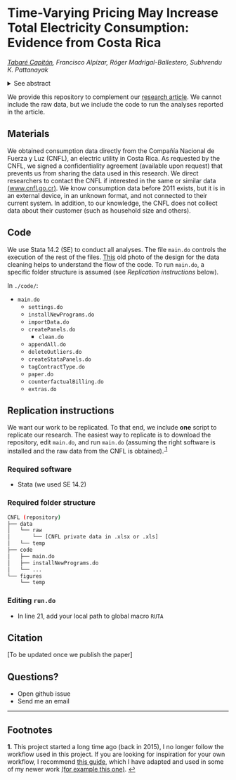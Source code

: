 # Time-Varying Pricing May Increase Total Electricity Consumption: Evidence from Costa Rica


_[Tabaré Capitán](http://tabarecapitan.com/), Francisco Alpízar, Róger Madrigal-Ballestero,
Subhrendu K. Pattanayak_

<details>
  <summary>See abstract</summary>

  > We study the implementation of a time-varying pricing (TVP) program by a major electricity utility in Costa Rica. Because of particular features of the data, we use recently developed understanding of the two-way fixed effects differences-in-differences estimator along with event-study specifications to interpret our results. Similar to previous research, we find that the program reduces consumption during peak-hours. However, in contrast with previous research, we find that the program increases total consumption. With a stylized economic model, we show how these seemingly conflicted results may not be at odds. The key element of the model is that previous research used data from rich countries, in which the use of heating and cooling devices drives electricity consumption, but we use data from a tropical middle-income country, where very few households have heating or cooling devices. Since there is not much room for technological changes (which might reduce consumption at all times), behavioral changes to reduce consumption during peak hours are not enough to offset the increased consumption during off-peak hours (when electricity is cheaper). Our results serve as a cautionary piece of evidence for policy makers interested in reducing consumption during peak hours—the goal can potentially be achieved with TVP, but the cost is increased total consumption.
  >
  > _JEL codes_: Q41, Q47, Q50
  >  
  > _Keywords_: dynamic pricing, energy, behavioral adjustments, developing country

</details>

<!-- FIX LINK TO PAPER -->
We provide this repository to complement our [research article](https://www.tabarecapitan.com/assets/papers/CNFL_202103_compressed.pdf). We cannot include the raw data, but we include the code to run the analyses reported in the article.


## Materials

We obtained consumption data directly from the Compañía Nacional de Fuerza y Luz (CNFL), an electric utility in Costa Rica. As requested by the CNFL, we signed a confidentiality agreement (available upon request) that prevents us from sharing the data used in this research. We direct researchers to contact the CNFL if interested in the same or similar data [(www.cnfl.go.cr)](www.cnfl.go.cr). We know consumption data before 2011 exists, but it is in an external device, in an unknown format, and not connected to their current system. In addition, to our knowledge, the CNFL does not collect data about their customer (such as household size and others).


## Code

We use Stata 14.2 (SE) to conduct all analyses. The file `main.do` controls the execution of the rest of the files. [This](https://raw.githubusercontent.com/tabareCapitan/CNFL/master/code/code.jpg) old photo of the design for the data cleaning helps to understand the flow of the code. To run `main.do`, a specific folder structure is assumed (see *Replication instructions* below).

In `./code/`:

- `main.do`
  - `settings.do`
  - `installNewPrograms.do`
  - `importData.do`
  - `createPanels.do`
    - `clean.do`
  - `appendAll.do`
  - `deleteOutliers.do`
  - `createStataPanels.do`
  - `tagContractType.do`
  - `paper.do`
  - `counterfactualBilling.do`
  - `extras.do`

## Replication instructions

We want our work to be replicated. To that end, we include **one** script to replicate our research. The easiest way to replicate is to download the repository, edit  `main.do`, and run `main.do` (assuming the right software is installed and the raw data from the CNFL is obtained).<sup id="a1">[ 1](#f1)</sup>

### Required software
- Stata (we used SE 14.2)

### Required folder structure
```bash
CNFL (repository)
├── data
│   └── raw
│       └── [CNFL private data in .xlsx or .xls]
│   └── temp
├── code
│   ├── main.do
│   ├── installNewPrograms.do
│   └── ...
└── figures
    └── temp
```

### Editing `run.do`

- In line 21, add your local path to global macro `RUTA`

## Citation

[To be updated once we publish the paper]

## Questions?

- Open github issue
- Send me an email

---
## Footnotes

<b id="f1">1.</b> This project started a long time ago (back in 2015), I no longer follow the workflow used in this project. If you are looking for inspiration for your own workflow, I recommend [this guide](https://julianreif.com/guide/), which I have adapted and used in some of my newer work [(for example this one)](https://github.com/tabareCapitan/endowmentEffectInfo). [↩](#a1)
